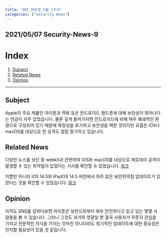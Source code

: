 ```yaml
---
title: "B반_최준영_5월 1주차"
categories: ["Security News"]
---
```


2021/05/07 Security-News-9
--------------------------

# Index

1. [Subject](#subject)
2. [Related News](#related-news)
3. [Opinion](#opinion)

* * *

## Subject

Apple의 주요 제품인 아이폰과 맥북 등은 안드로이드 핸드폰에 대해 보안성이 뛰어나다는 언급이 자주 있었습니다. 물론 깊게 들어가자면 안드로이드에 비해 매우 폐쇄적인 환경으로 구성되어 있기 때문에 확장성을 포기하고 보안성을 택한 것이지만 요즘은 iOS나 macOS를 대상으로 한 공격도 점점 증가하고 있습니다.

## Related News

다양한 뉴스를 보던 중 webkit과 관련하여 iOS와 macOS를 대상으로 제로데이 공격이 발생할 수 있는 취약점이 있었다는 기사를 확인할 수 있었습니다. [링크](https://www.securityweek.com/apple-warns-new-zero-day-attacks-ios-macos)

이뿐만 아니라 iOS 14.5와 iPadOS 14.5 버전에서 아주 많은 보안취약점 업데이트가 있었다는 것을 확인할 수 있었습니다. [링크](https://support.apple.com/en-us/HT212317)

## Opinion

아직도 SNS를 살피다보면 아이폰은 보안으로부터 매우 안전하다고 믿고 있는 몇몇 사람들을 볼 수 있습니다. 그러나 그것도 과거의 영광일 뿐 결국 사용자가 꾸준히 관심을 가지고 전문적인 지식을 가지는 것까진 아니더라도 정기적인 업데이트에 대한 중요성은 인지할 필요성이 있을 것 같습니다.
